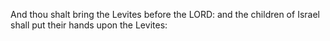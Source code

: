 And thou shalt bring the Levites before the LORD: and the children of Israel shall put their hands upon the Levites:
